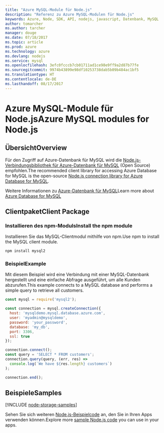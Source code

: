 ```yaml
---
title: "Azure MySQL-Module für Node.js"
description: "Referenz zu Azure MySQL-Modulen für Node.js"
keywords: Azure, Node, SDK, API, nodejs, javascript, Datenbank, MySQL
author: tomarcher
ms.author: tarcher
manager: douge
ms.date: 07/18/2017
ms.topic: article
ms.prod: azure
ms.technology: azure
ms.devlang: nodejs
ms.service: mysql
ms.openlocfilehash: 3efc0fcccb7cb01711ad1ce98e9ff9a2d87b77fe
ms.sourcegitcommit: 9974b43899e98df10253738dab5b09b484ac1bf5
ms.translationtype: HT
ms.contentlocale: de-DE
ms.lasthandoff: 08/17/2017
---
```

# <a name="azure-mysql-modules-for-nodejs"></a><span data-ttu-id="1569d-104">Azure MySQL-Module für Node.js</span><span class="sxs-lookup"><span data-stu-id="1569d-104">Azure MySQL modules for Node.js</span></span>

## <a name="overview"></a><span data-ttu-id="1569d-105">Übersicht</span><span class="sxs-lookup"><span data-stu-id="1569d-105">Overview</span></span>

<span data-ttu-id="1569d-106">Für den Zugriff auf Azure-Datenbank für MySQL wird die [Node.js-Verbindungsbibliothek für Azure-Datenbank für MySQL](https://github.com/sidorares/node-mysql2) (Open Source) empfohlen.</span><span class="sxs-lookup"><span data-stu-id="1569d-106">The recommended client library for accessing Azure Database for MySQL is the open-source [Node.js connection library for Azure Database for MySQL](https://github.com/sidorares/node-mysql2).</span></span> 

<span data-ttu-id="1569d-107">Weitere Informationen zu [Azure-Datenbank für MySQL](https://docs.microsoft.com/azure/MySQL/)</span><span class="sxs-lookup"><span data-stu-id="1569d-107">Learn more about [Azure Database for MySQL](https://docs.microsoft.com/azure/MySQL/)</span></span>

## <a name="client-package"></a><span data-ttu-id="1569d-108">Clientpaket</span><span class="sxs-lookup"><span data-stu-id="1569d-108">Client Package</span></span>

### <a name="install-the-npm-module"></a><span data-ttu-id="1569d-109">Installieren des npm-Moduls</span><span class="sxs-lookup"><span data-stu-id="1569d-109">Install the npm module</span></span>

<span data-ttu-id="1569d-110">Installieren Sie das MySQL-Clientmodul mithilfe von npm.</span><span class="sxs-lookup"><span data-stu-id="1569d-110">Use npm to install the MySQL client module.</span></span>

```bash
npm install mysql2
```   

### <a name="example"></a><span data-ttu-id="1569d-111">Beispiel</span><span class="sxs-lookup"><span data-stu-id="1569d-111">Example</span></span>

<span data-ttu-id="1569d-112">Mit diesem Beispiel wird eine Verbindung mit einer MySQL-Datenbank hergestellt und eine einfache Abfrage ausgeführt, um alle Kunden abzurufen.</span><span class="sxs-lookup"><span data-stu-id="1569d-112">This example connects to a MySQL database and performs a simple query to retrieve all customers.</span></span>

```javascript
const mysql = require('mysql2');

const connection = mysql.createConnection({
  host: 'mysqldemo.mysql.database.azure.com',
  user: 'myadmin@mysqldemo',
  password: 'your_password',
  database: 'my_db',
  port: 3306,
  ssl: true
});

connection.connect();
const query = 'SELECT * FROM customers';
connection.query(query, (err, res) =>
  console.log(`We have ${res.length} customers`)
);

connection.end();
```

## <a name="samples"></a><span data-ttu-id="1569d-113">Beispiele</span><span class="sxs-lookup"><span data-stu-id="1569d-113">Samples</span></span>

[!INCLUDE [node-storage-samples](../docs-ref-conceptual/includes/mysql-samples.md)]

<span data-ttu-id="1569d-114">Sehen Sie sich weiteren [Node.js-Beispielcode](https://azure.microsoft.com/resources/samples/?platform=nodejs) an, den Sie in Ihren Apps verwenden können.</span><span class="sxs-lookup"><span data-stu-id="1569d-114">Explore more [sample Node.js code](https://azure.microsoft.com/resources/samples/?platform=nodejs) you can use in your apps.</span></span>
